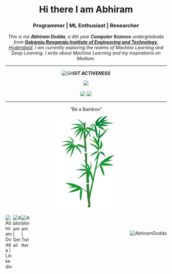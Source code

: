 
<h1 align="center">Hi there I am Abhiram</h1>

<!-- <p align="center"> -->
<h3 align="center" color="green"> Programmer | ML Enthusiast | Researcher </h3>
<!-- </p> -->


<p align="center">
    <em>
        This is me <b>Abhiram Dodda</b>, a 4th year <b>Computer Science</b> undergraduate from <a href="https://www.griet.ac.in/" color="white"> <b>Gokaraju Rangaraju Institute of Engineering and Technology</b>, Hyderabad</a>. I am currently exploring the realms of Machine Learning and Deep Learning. I write about Machine Learning and my inspirations on Medium.
        <br>
    </em>
</p>

<hr>


 <!--[![trophy](https://github-profile-trophy.vercel.app/?username=AbhiramDodda&theme=onedark&title=MultiLanguage,Repositories,Stars,Followers,Commits,Experience,PullRequest&margin-w=15)](https://github-profile-trophy.vercel.app/?username=AbhiramDodda)



<h3 align="center">TECHNOLOGIES</h3>

<img src="https://github.com/kvenkatamar/kvenkatamar/blob/main/skills3.gif?raw=true" width="300px" height="250px" align="right" style="transform: scale(1.1)">

![Java](https://img.shields.io/badge/java-%23ED8B00.svg?style=for-the-badge&logo=java&logoColor=white)
![C](https://img.shields.io/badge/c-%2300599C.svg?style=for-the-badge&logo=c&logoColor=white)
![HTML5](https://img.shields.io/badge/html5-%23E34F26.svg?style=for-the-badge&logo=html5&logoColor=white)
![CSS3](https://img.shields.io/badge/css3-%231572B6.svg?style=for-the-badge&logo=css3&logoColor=white)
![TailwindCSS](https://img.shields.io/badge/tailwindcss-%2338B2AC.svg?style=for-the-badge&logo=tailwind-css&logoColor=white) 
![JavaScript](https://img.shields.io/badge/javascript-%23323330.svg?style=for-the-badge&logo=javascript&logoColor=%23F7DF1E)
![Python](https://img.shields.io/badge/python-3670A0?style=for-the-badge&logo=python&logoColor=ffdd54)
![SQL](https://img.shields.io/badge/SQL-%23E89E0C.svg?style=for-the-badge&logo=sql&logoColor=white)
![Postman](https://img.shields.io/badge/Postman-FF6C37?style=for-the-badge&logo=postman&logoColor=white)
![Git](https://img.shields.io/badge/git-%23F05033.svg?style=for-the-badge&logo=git&logoColor=white)
![MySQL](https://img.shields.io/badge/MySQL-%2300599C.svg?style=for-the-badge&logo=mysql&logoColor=white)
![Firebase](https://img.shields.io/badge/firebase-%23039BE5.svg?style=for-the-badge&logo=firebase)
![Flask](https://img.shields.io/badge/Flask-%23000000.svg?style=for-the-badge&logo=flask&logoColor=white)
![TensorFlow](https://img.shields.io/badge/TensorFlow-%23FF6F00.svg?style=for-the-badge&logo=tensorflow&logoColor=white)
![Linux](https://img.shields.io/badge/Linux-%23FCC624.svg?style=for-the-badge&logo=linux&logoColor=black)
![Bootstrap](https://img.shields.io/badge/Bootstrap-%23563D7C.svg?style=for-the-badge&logo=bootstrap&logoColor=white)
![MongoDB](https://img.shields.io/badge/MongoDB-%2347A248.svg?style=for-the-badge&logo=mongodb&logoColor=white)
![GitHub](https://img.shields.io/badge/GitHub-%23181717.svg?style=for-the-badge&logo=github&logoColor=white)
![Visual Studio Code](https://img.shields.io/badge/Visual_Studio_Code-%23007ACC.svg?style=for-the-badge&logo=visual-studio-code&logoColor=white)
<be>
-->



<p align="center">
 <img src="https://media.giphy.com/media/W5eoZHPpUx9sapR0eu/giphy.gif" width="30px" height="30px" alt="Git"/><i><b>GIT ACTIVENESS</b></i>
</p>

<p align="center">
    <img src="https://github-readme-stats.vercel.app/api?username=AbhiramDodda&show_icons=true&theme=github_dark&hide_border=true" width="400px"/>
    <!--<img src="https://github-readme-streak-stats.herokuapp.com/?user=AbhiramDodda&theme=github-dark-blue&hide_border=true" width="420px"/>-->
</p>
<p align="center">
    <img src="https://github-readme-stats.vercel.app/api/top-langs/?username=AbhiramDodda&theme=algolia&layout=compact" width="270px"/>
    <img src="https://github-profile-summary-cards.vercel.app/api/cards/profile-details?username=AbhiramDodda&theme=github_dark" width="520px"/>
</p>

<!-- <p align="center">
    <a href="https://leetcode.com/abhiramdodda" style="display: inline-block">
        <img width="40%" src="https://leetcode.card.workers.dev/abhiramdodda?theme=dark&font=baloo&extension=null&border=2&border_radius=8">
    </a>
</p> -->

</hr>
<hr>
<p align="center">
    "Be a Bamboo"
</p>
<p align="center"><a href="https://medium.com/@abhiramdodda/inspiration-from-bamboo-d1d000e8eef3">
    <img src="https://github.com/AbhiramDodda/AbhiramDodda/blob/main/transparent-bamboo-22.png" width="200px" align="center" />
</a></p>
</hr>

<a href="https://www.linkedin.com/in/abhiramdodda">
   <img align="left" alt="Abhiram Dodda | Linkedin" width="24px" src="https://www.vectorlogo.zone/logos/linkedin/linkedin-icon.svg" />
</a>
<a href="mailto:abhiramdodda@gmail.com">
    <img align="left" alt="Abhiram | Gmail" width="26px" src="https://www.vectorlogo.zone/logos/gmail/gmail-icon.svg" />
</a>
<a href="https://twitter.com/DoddaAbhiram">
    <img align="left" alt="Abhiram | Twitter" width="26px" src="https://www.vectorlogo.zone/logos/twitter/twitter-official.svg" />
</a>

<br>
<br>

<p align="right" > <img src="https://komarev.com/ghpvc/?username=AbhiramDodda&label=Profile%20views&color=0e75b6&style=flat" alt="AbhiramDodda" /> </p>
